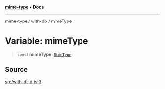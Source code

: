 [**mime-type**](../../README.md) • **Docs**

***

[mime-type](../../modules.md) / [with-db](../README.md) / mimeType

# Variable: mimeType

> `const` **mimeType**: [`MimeType`](../../index/classes/MimeType.md)

## Source

[src/with-db.d.ts:3](https://github.com/snowyu/mime-type.js/blob/506a27e6fa8f524713529ccf752c8cd017a98081/src/with-db.d.ts#L3)
